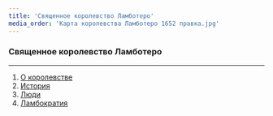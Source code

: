 ```yaml
---
title: 'Священное королевство Ламботеро'
media_order: 'Карта королевства Ламботеро 1652 правка.jpg'
---
```


### Священное королевство Ламботеро
---


1. [О королевстве](http://lambopedia.ru/ru/svyashennoe-korolevstvo-lambotero/o-korolevstve)
2. [История](http://lambopedia.ru/ru/svyashennoe-korolevstvo-lambotero/khronologiya-korolevstva)
3. [Люди](http://lambopedia.ru/ru/svyashennoe-korolevstvo-lambotero/lyudi)
4. [Ламбократия](http://lambopedia.ru/ru/svyashennoe-korolevstvo-lambotero/lambokratiya)